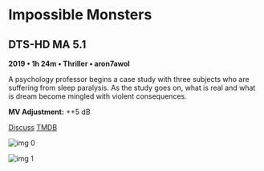 # Impossible Monsters

## DTS-HD MA 5.1

**2019 • 1h 24m • Thriller • aron7awol**

A psychology professor begins a case study with three subjects who are suffering from sleep paralysis. As the study goes on, what is real and what is dream become mingled with violent consequences.

**MV Adjustment:** ++5 dB

[Discuss](https://www.avsforum.com/threads/bass-eq-for-filtered-movies.2995212/post-59384122)  [TMDB](598058)

![img 0](https://i.imgur.com/2EiZxQ8.jpg)

![img 1](https://i.imgur.com/DWF3pSW.png)

